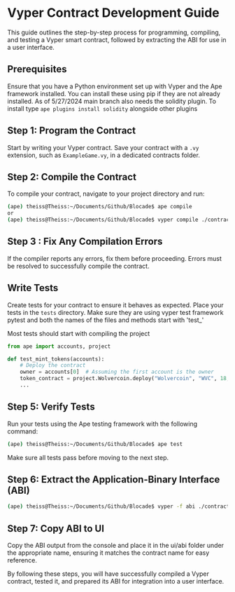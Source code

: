 # Vyper Contract Development Guide

This guide outlines the step-by-step process for programming, compiling, and testing a Vyper smart contract, followed by extracting the ABI for use in a user interface.

## Prerequisites

Ensure that you have a Python environment set up with Vyper and the Ape framework installed. You can install these using pip if they are not already installed.
As of 5/27/2024 main branch also needs the solidity plugin.  To install type `ape plugins install solidity` alongside other plugins
## Step 1: Program the Contract

Start by writing your Vyper contract. Save your contract with a `.vy` extension, such as `ExampleGame.vy`, in a dedicated contracts folder.

## Step 2: Compile the Contract

To compile your contract, navigate to your project directory and run:
```bash
(ape) theiss@Theiss:~/Documents/Github/Blocade$ ape compile
or 
(ape) theiss@Theiss:~/Documents/Github/Blocade$ vyper compile ./contracts/MyContactName.vy
```

## Step 3 : Fix Any Compilation Errors
If the compiler reports any errors, fix them before proceeding. Errors must be resolved to successfully compile the contract.

## Write Tests
Create tests for your contract to ensure it behaves as expected. Place your tests in the `tests` directory.  Make sure they are using vyper test framework pytest and both the names of the files and methods start with 'test_'

Most tests should start with compiling the project
```python
from ape import accounts, project

def test_mint_tokens(accounts):
    # Deploy the contract
    owner = accounts[0]  # Assuming the first account is the owner
    token_contract = project.Wolvercoin.deploy("Wolvercoin", "WVC", 18, sender=owner)
    ...
```

## Step 5: Verify Tests
Run your tests using the Ape testing framework with the following command:
```bash
(ape) theiss@Theiss:~/Documents/Github/Blocade$ ape test
```
Make sure all tests pass before moving to the next step.


## Step 6: Extract the Application-Binary Interface (ABI)
```bash
(ape) theiss@Theiss:~/Documents/Github/Blocade$ vyper -f abi ./contracts/ExampleGame.vy
```

## Step 7: Copy ABI to UI
Copy the ABI output from the console and place it in the ui/abi folder under the appropriate name, ensuring it matches the contract name for easy reference.

By following these steps, you will have successfully compiled a Vyper contract, tested it, and prepared its ABI for integration into a user interface.
